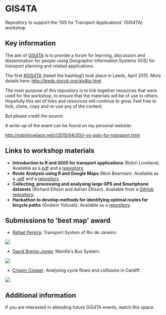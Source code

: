 # GIS4TA

Repository to support the 'GIS for Transport Applications' (GIS4TA) workshop

## Key information

The aim of [GIS4TA](https://github.com/Robinlovelace/GIS4TA) is to provide a forum for learning, discussion and
dissemination for people using Geographic Information Systems (GIS) for
transport planning and related applications.

The first [#GIS4TA](https://twitter.com/hashtag/gis4ta?src=hash) 
(tweet the hashtag!) took place in Leeds, April 2015. More details
here: http://leeds.gisruk.org/gis4ta.html

The main purpose of this repository is to link together resources that
were used for the workshop, to ensure that the materials will be of
use to others. Hopefully this set of links and resources will continue
to grow. Feel free to fork, clone, copy and re-use any of the content.

But please credit the source.

A write-up of the event can be found on my personal website:

http://robinlovelace.net/r/2015/04/20/r-vs-qgis-for-transport.html

## Links to workshop materials

- **Introduction to R and QGIS for transport applications** (Robin Lovelace).
Available as a [pdf](https://github.com/Robinlovelace/GIS4TA/releases/download/0.1/intro-r-qgis-4ta.pdf) and a [repository](https://github.com/Robinlovelace/GIS4TA/blob/master/intro-r-qgis-4ta.Rmd). 
- **Route Analysis using R and Google Maps** (Nick Bearman). Available as a [.pdf](https://github.com/nickbearman/transport-workshop/raw/master/transport-workshop.pdf) and a [repository](https://github.com/nickbearman/transport-workshop).
- **Collecting, processing and analysing large GPS and Smartphone datasets** (Richard Ellison and Adrian Ellison). Available from a [GitHub repository](https://github.com/richardellison/GIS4TA_GPS). 
- **Hackathon to develop methods for identifying optimal routes for bicycle paths** (Godwin Yeboah). Available as a [repository](https://github.com/spatialscientist/GIS4TA2015).


## Submissions to 'best map' award

- [Rafael Pereira](http://www.geog.ox.ac.uk/graduate/research/rpereira.html): Transport System of Rio de Janeiro:

[![](https://tgrg.files.wordpress.com/2015/04/rsz_1bus_pts_of_rio_gtfs_osm_clear500_033_enviado_1mb.png?w=474)](https://tgrg.files.wordpress.com/2015/04/rsz_1bus_pts_of_rio_gtfs_osm_clear500_033_enviado_1mb.png)

- [David Brenig-Jones](http://www.itpworld.net/team_DavidBrenigJones.html): Manilla's Bus System: 

[![](https://tgrg.files.wordpress.com/2015/04/map-gis4tr-metromanila-bus-frequency-and-ba-bubbles.png)](https://tgrg.files.wordpress.com/2015/04/map-gis4tr-metromanila-bus-frequency-and-ba-bubbles.pdf)

- [Crispin Cooper](http://www.cardiff.ac.uk/research/sustainable-places/contacts-and-people/staff/dr-crispin-cooper): Analysing cycle flows and collisions
in Cardiff:

[![](https://tgrg.files.wordpress.com/2015/04/crispin_map.png?w=474)](https://tgrg.files.wordpress.com/2015/04/crispin_map.png)


## Additional information

If you are interested in attending future GIS4TA events, watch this space.
